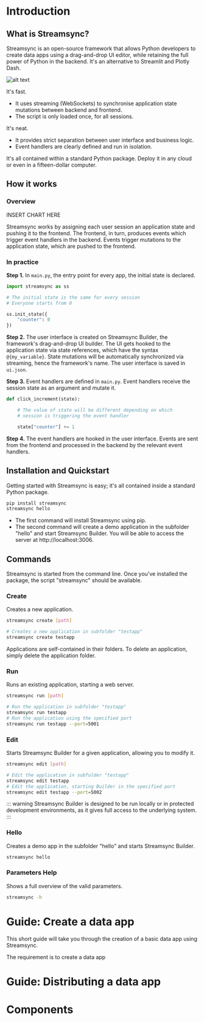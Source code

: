 ﻿# Introduction

## What is Streamsync?

Streamsync is an open-source framework that allows Python developers to create data apps using a drag-and-drop UI editor, while retaining the full power of Python in the backend. It's an alternative to Streamlit and Plotly Dash.

![alt text](sc1.png "Streamsync Builder screenshot")

It's fast.

- It uses streaming (WebSockets) to synchronise application state mutations between backend and frontend.
- The script is only loaded once, for all sessions.

It's neat.

- It provides strict separation between user interface and business logic.
- Event handlers are clearly defined and run in isolation.

It's all contained within a standard Python package. Deploy it in any cloud or even in a fifteen-dollar computer.

## How it works

### Overview

INSERT CHART HERE

Streamsync works by assigning each user session an application state and pushing it to the frontend. The frontend, in turn, produces events which trigger event handlers in the backend. Events trigger mutations to the application state, which are pushed to the frontend.

### In practice

**Step 1.** In `main.py`, the entry point for every app, the initial state is declared.

```py
import streamsync as ss

# The initial state is the same for every session
# Everyone starts from 0

ss.init_state({
    "counter": 0
})
```

**Step 2.** The user interface is created on Streamsync Builder, the framework's drag-and-drop UI builder. The UI gets hooked to the application state via state references, which have the syntax `@{my_variable}`. State mutations will be automatically synchronized via streaming, hence the framework's name. The user interface is saved in `ui.json`.

**Step 3.** Event handlers are defined in `main.py`. Event handlers receive the session state as an argument and mutate it.

```py
def click_increment(state):

    # The value of state will be different depending on which
    # session is triggering the event handler

    state["counter"] += 1
```

**Step 4.** The event handlers are hooked in the user interface. Events are sent from the frontend and processed in the backend by the relevant event handlers.

## Installation and Quickstart

Getting started with Streamsync is easy; it's all contained inside a standard Python package.

```sh
pip install streamsync
streamsync hello
```

- The first command will install Streamsync using pip.
- The second command will create a demo application in the subfolder "hello" and start Streamsync Builder. You will be able to access the server at http://localhost:3006.

## Commands

Streamsync is started from the command line. Once you've installed the package, the script "streamsync" should be available.

### Create

Creates a new application.

```sh
streamsync create [path]

# Creates a new application in subfolder "testapp"
streamsync create testapp
```

Applications are self-contained in their folders. To delete an application, simply delete the application folder.

### Run

Runs an existing application, starting a web server.

```sh
streamsync run [path]

# Run the application in subfolder "testapp"
streamsync run testapp
# Run the application using the specified port
streamsync run testapp --port=5001
```

### Edit

Starts Streamsync Builder for a given application, allowing you to modify it.

```sh
streamsync edit [path]

# Edit the application in subfolder "testapp"
streamsync edit testapp
# Edit the application, starting Builder in the specified port
streamsync edit testapp --port=5002
```

::: warning
Streamsync Builder is designed to be run locally or in protected development environments, as it gives full access to the underlying system.
:::

### Hello

Creates a demo app in the subfolder "hello" and starts Streamsync Builder.

```sh
streamsync hello
```

### Parameters Help

Shows a full overview of the valid parameters.

```sh
streamsync -h
```

# Guide: Create a data app

This short guide will take you through the creation of a basic data app using Streamsync.

The requirement is to create a data app

# Guide: Distributing a data app

# Components

```

```
